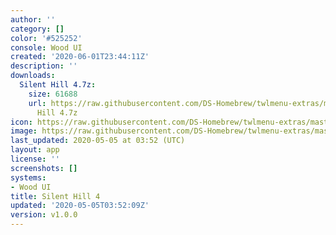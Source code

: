 ```yaml
---
author: ''
category: []
color: '#525252'
console: Wood UI
created: '2020-06-01T23:44:11Z'
description: ''
downloads:
  Silent Hill 4.7z:
    size: 61688
    url: https://raw.githubusercontent.com/DS-Homebrew/twlmenu-extras/master/_nds/TWiLightMenu/akmenu/themes/Silent
      Hill 4.7z
icon: https://raw.githubusercontent.com/DS-Homebrew/twlmenu-extras/master/_nds/TWiLightMenu/akmenu/themes/meta/Silent%20Hill%204/icon.png
image: https://raw.githubusercontent.com/DS-Homebrew/twlmenu-extras/master/_nds/TWiLightMenu/akmenu/themes/meta/Silent%20Hill%204/icon.png
last_updated: 2020-05-05 at 03:52 (UTC)
layout: app
license: ''
screenshots: []
systems:
- Wood UI
title: Silent Hill 4
updated: '2020-05-05T03:52:09Z'
version: v1.0.0
---
```

